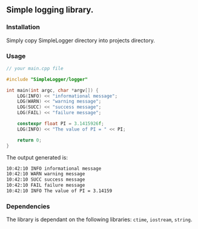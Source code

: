 ## Simple logging library.

### Installation

Simply copy SimpleLogger directory into projects directory.

### Usage

```cpp
// your main.cpp file

#include "SimpleLogger/logger"

int main(int argc, char *argv[]) {
    LOG(INFO) << "informational message";
    LOG(WARN) << "warning message";
    LOG(SUCC) << "success message";
    LOG(FAIL) << "failure message";

    constexpr float PI = 3.1415926f;
    LOG(INFO) << "The value of PI = " << PI;

    return 0;
}
```

The output generated is:
```bash
10:42:10 INFO informational message
10:42:10 WARN warning message
10:42:10 SUCC success message
10:42:10 FAIL failure message
10:42:10 INFO The value of PI = 3.14159
```

### Dependencies

The library is dependant on the following libraries: `ctime`, `iostream`, `string`.


